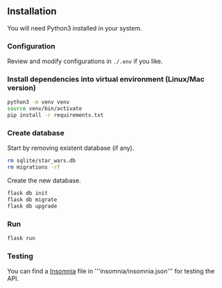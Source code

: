 ## Installation

You will need Python3 installed in your system.

### Configuration

Review and modify configurations in `./.env` if you like.

### Install dependencies into virtual environment (Linux/Mac version)

```bash
python3 -m venv venv
source venv/bin/activate
pip install -r requirements.txt
```

### Create database
Start by removing existent database (if any).
```bash
rm sqlite/star_wars.db
rm migrations -rf
```
Create the new database.
```bash
flask db init
flask db migrate
flask db upgrade
```

### Run

```bash
flask run
```
### Testing
You can find a [Insomnia](https://insomnia.rest/) file in '''insomnia/insomnia.json''' for testing the API.